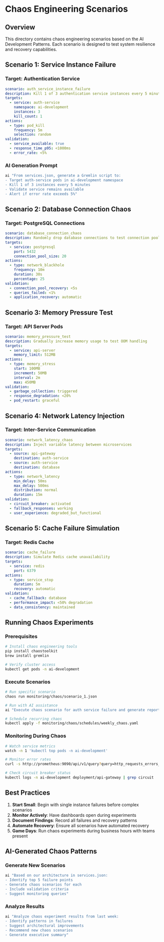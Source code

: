 # Chaos Engineering Scenarios

## Overview
This directory contains chaos engineering scenarios based on the AI Development Patterns. Each scenario is designed to test system resilience and recovery capabilities.

## Scenario 1: Service Instance Failure

### Target: Authentication Service
```yaml
scenario: auth_service_instance_failure
description: Kill 1 of 3 authentication service instances every 5 minutes
targets:
  - service: auth-service
    namespace: ai-development
    instances: 3
    kill_count: 1
actions:
  - type: pod_kill
    frequency: 5m
    selection: random
validation:
  - service_available: true
  - response_time_p95: <1000ms
  - error_rate: <5%
```

### AI Generation Prompt
```bash
ai "From services.json, generate a Gremlin script to:
- Target auth-service pods in ai-development namespace
- Kill 1 of 3 instances every 5 minutes
- Validate service remains available
- Alert if error rate exceeds 5%"
```

## Scenario 2: Database Connection Chaos

### Target: PostgreSQL Connections
```yaml
scenario: database_connection_chaos
description: Randomly drop database connections to test connection pool resilience
targets:
  - service: postgresql
    port: 5432
    connection_pool_size: 20
actions:
  - type: network_blackhole
    frequency: 10m
    duration: 30s
    percentage: 25
validation:
  - connection_pool_recovery: <5s
  - queries_failed: <1%
  - application_recovery: automatic
```

## Scenario 3: Memory Pressure Test

### Target: API Server Pods
```yaml
scenario: memory_pressure_test
description: Gradually increase memory usage to test OOM handling
targets:
  - service: api-server
    memory_limit: 512MB
actions:
  - type: memory_stress
    start: 100MB
    increment: 50MB
    interval: 2m
    max: 450MB
validation:
  - garbage_collection: triggered
  - response_degradation: <20%
  - pod_restart: graceful
```

## Scenario 4: Network Latency Injection

### Target: Inter-Service Communication
```yaml
scenario: network_latency_chaos
description: Inject variable latency between microservices
targets:
  - source: api-gateway
    destination: auth-service
  - source: auth-service
    destination: database
actions:
  - type: network_latency
    min_delay: 50ms
    max_delay: 500ms
    distribution: normal
    duration: 15m
validation:
  - circuit_breaker: activated
  - fallback_responses: working
  - user_experience: degraded_but_functional
```

## Scenario 5: Cache Failure Simulation

### Target: Redis Cache
```yaml
scenario: cache_failure
description: Simulate Redis cache unavailability
targets:
  - service: redis
    port: 6379
actions:
  - type: service_stop
    duration: 5m
    recovery: automatic
validation:
  - cache_fallback: database
  - performance_impact: <50% degradation
  - data_consistency: maintained
```

## Running Chaos Experiments

### Prerequisites
```bash
# Install chaos engineering tools
pip install chaostoolkit
brew install gremlin

# Verify cluster access
kubectl get pods -n ai-development
```

### Execute Scenarios
```bash
# Run specific scenario
chaos run monitoring/chaos/scenario_1.json

# Run with AI assistance
ai "Execute chaos scenario for auth service failure and generate report"

# Schedule recurring chaos
kubectl apply -f monitoring/chaos/schedules/weekly_chaos.yaml
```

### Monitoring During Chaos
```bash
# Watch service metrics
watch -n 1 'kubectl top pods -n ai-development'

# Monitor error rates
curl -s http://prometheus:9090/api/v1/query?query=http_requests_errors_total

# Check circuit breaker status
kubectl logs -n ai-development deployment/api-gateway | grep circuit
```

## Best Practices

1. **Start Small**: Begin with single instance failures before complex scenarios
2. **Monitor Actively**: Have dashboards open during experiments
3. **Document Findings**: Record all failures and recovery patterns
4. **Automate Recovery**: Ensure all scenarios have automated recovery
5. **Game Days**: Run chaos experiments during business hours with teams present

## AI-Generated Chaos Patterns

### Generate New Scenarios
```bash
ai "Based on our architecture in services.json:
- Identify top 5 failure points
- Generate chaos scenarios for each
- Include validation criteria
- Suggest monitoring queries"
```

### Analyze Results
```bash
ai "Analyze chaos experiment results from last week:
- Identify patterns in failures
- Suggest architectural improvements
- Recommend new chaos scenarios
- Generate executive summary"
```